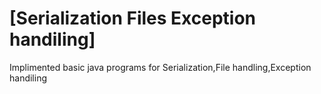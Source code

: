 # [Serialization Files Exception handiling]
Implimented basic java programs for Serialization,File handling,Exception handiling  
